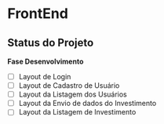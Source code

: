 # **FrontEnd**

## Status do Projeto

**Fase Desenvolvimento**

- [ ] Layout de Login
- [ ] Layout de Cadastro de Usuário
- [ ] Layout da Listagem dos Usuários
- [ ] Layout da Envio de dados do Investimento
- [ ] Layout da Listagem de Investimento
